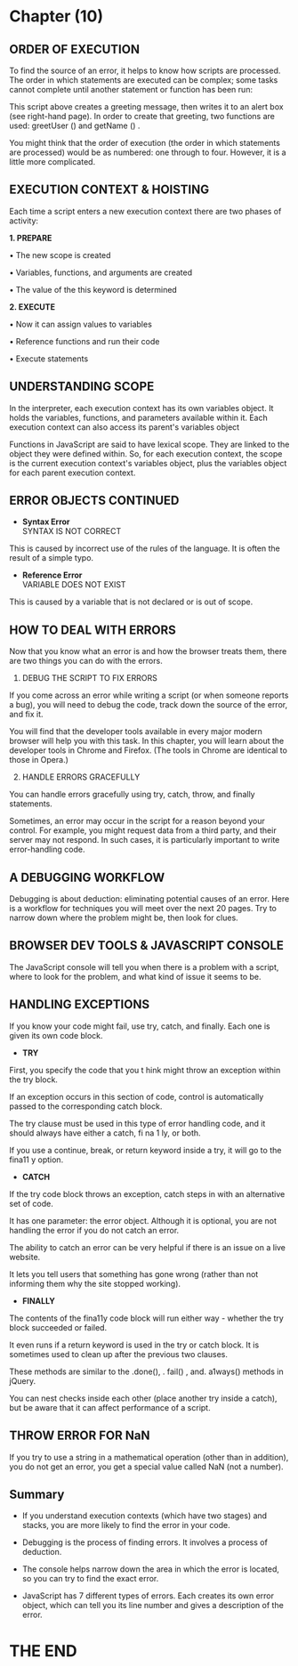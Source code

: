 # **Chapter (10)**

## ORDER OF EXECUTION

To find the source of an error, it helps to know how scripts are processed. The order in which statements are executed can be complex; some tasks cannot complete until another statement or function has been run:

This script above creates a greeting message, then writes it to an alert box (see right-hand page). In order to create that greeting, two functions are used:
greetUser () and getName () .

You might think that the order of execution (the
order in which statements are processed) would be
as numbered: one through to four. However, it is a
little more complicated.

## EXECUTION CONTEXT & HOISTING

Each time a script enters a new execution context there are two phases of activity:

**1. PREPARE**

• The new scope is created

• Variables, functions, and arguments are created

• The value of the this keyword is determined

**2. EXECUTE**

• Now it can assign values to variables

• Reference functions and run their code

• Execute statements


## UNDERSTANDING SCOPE

In the interpreter, each execution context has its own variables object. It holds the variables, functions, and parameters available within it. Each execution context can also access its parent's variables object

Functions in JavaScript are said to have lexical scope.
They are linked to the object they were defined within.
So, for each execution context, the scope is the current execution context's variables object, plus the
variables object for each parent execution context.

## ERROR OBJECTS CONTINUED

* **Syntax Error**    
SYNTAX IS NOT CORRECT

This is caused by incorrect use of the rules of the
language. It is often the result of a simple typo.

* **Reference Error**  
VARIABLE DOES NOT EXIST

This is caused by a variable that is not declared or is
out of scope.

## HOW TO DEAL WITH ERRORS

Now that you know what an error is and how the browser treats them, there are two things you can do with the errors.

1. DEBUG THE SCRIPT TO FIX ERRORS

If you come across an error while writing a script
(or when someone reports a bug), you will need to
debug the code, track down the source of the error,
and fix it.

You will find that the developer tools available in
every major modern browser will help you with this task. In this chapter, you will learn about the
developer tools in Chrome and Firefox. (The tools in
Chrome are identical to those in Opera.)


2. HANDLE ERRORS GRACEFULLY

You can handle errors gracefully using try, catch,
throw, and finally statements.

Sometimes, an error may occur in the script for a
reason beyond your control. For example, you might
request data from a third party, and their server
may not respond. In such cases, it is particularly
important to write error-handling code.

## A DEBUGGING WORKFLOW

Debugging is about deduction: eliminating potential causes of an error. Here is a workflow for techniques you will meet over the next 20 pages. Try to narrow down where the problem might be, then look for clues.

## BROWSER DEV TOOLS & JAVASCRIPT CONSOLE

The JavaScript console will tell you when there is a problem with a script, where to look for the problem, and what kind of issue it seems to be.


## HANDLING EXCEPTIONS

If you know your code might fail, use try, catch, and finally. Each one is given its own code block.

* **TRY**

First, you specify the code that you t hink might throw an exception within the try block.

If an exception occurs in this section of code, control is automatically passed to the corresponding catch block.

The try clause must be used in this type of error handling code, and it should always have either a catch, fi na 1 ly, or both.

If you use a continue, break, or return keyword inside a try, it will go to the fina11 y option.


* **CATCH**

If the try code block throws an exception, catch steps in with an alternative set of code.

It has one parameter: the error object. Although it is optional, you are not handling the error if you do not catch an error.

The ability to catch an error can be very helpful if there is an issue on a live website.

It lets you tell users that something has gone wrong (rather than not informing them why the site stopped working).


* **FINALLY**

The contents of the fina11y code block will run either
way - whether the try block succeeded or failed.

It even runs if a return keyword is used in the try or catch block. It is sometimes used to clean up after the previous two clauses.

These methods are similar to the .done(), . fail() , and. a1ways() methods in jQuery.

You can nest checks inside each other (place another 
try inside a catch), but be aware that it can affect performance of a script.


## THROW ERROR FOR NaN

If you try to use a string in a mathematical operation (other than in addition), you do not get an error, you get a special value called NaN (not a number).

## Summary

* If you understand execution contexts (which have two
stages) and stacks, you are more likely to find the error in your code.

* Debugging is the process of finding errors. It involves a process of deduction.

* The console helps narrow down the area in which the
error is located, so you can try to find the exact error.

* JavaScript has 7 different types of errors. Each creates its own error object, which can tell you its line number and gives a description of the error.

# THE END